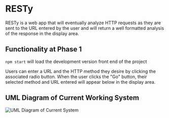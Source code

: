 # RESTy

RESTy is a web app that will eventually analyze HTTP requests as they are sent to the URL entered by the user and will return a well formatted analysis of the response in the display area.

## Functionality at Phase 1

```npm start``` will load the development version front end of the project

Users can enter a URL and the HTTP method they desire by clicking the associated radio button. When the user clicks the "Go" button, their selected method and URL entered will appear below in the display area.

## UML Diagram of Current Working System

![UML Diagram of Current System](./assets/resty.png)
